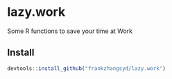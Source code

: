 # lazy.work
Some R functions to save your time at Work

## Install

```r
devtools::install_github("frankzhangsyd/lazy.work")
```
